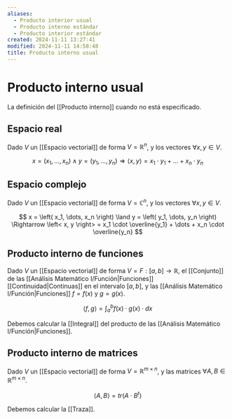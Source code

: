 ```yaml
---
aliases:
  - Producto interior usual
  - Producto interno estándar
  - Producto interior estándar
created: 2024-11-11 13:27:41
modified: 2024-11-11 14:58:48
title: Producto interno usual
---
```


# Producto interno usual

La definición del [[Producto interno]] cuando no está especificado.

## Espacio real

Dado $V$ un [[Espacio vectorial]] de forma $V = \mathbb{R}^n$, y los vectores $\forall x, y \in V$.

$$
x = \left( x_1, \dots, x_n \right) \land
y = \left( y_1, \dots, y_n \right) \Rightarrow
\left< x, y \right> =
x_1 \cdot y_1 + \dots + x_n \cdot y_n
$$

## Espacio complejo

Dado $V$ un [[Espacio vectorial]] de forma $V = \mathbb{C}^n$, y los vectores $\forall x, y \in V$.

$$
x = \left( x_1, \dots, x_n \right) \land
y = \left( y_1, \dots, y_n \right) \Rightarrow
\left< x, y \right> =
x_1 \cdot \overline{y_1} + \dots + x_n \cdot \overline{y_n}
$$

## Producto interno de funciones

Dado $V$ un [[Espacio vectorial]] de forma $V = F: [a, b] \to \mathbb{R}$, el [[Conjunto]] de las [[Análisis Matemático I/Función|Funciones]] [[Continuidad|Continuas]] en el intervalo $[ a, b ]$, y las [[Análisis Matemático I/Función|Funciones]] $f = f(x)$ y $g = g(x)$.

$$
\left< f, g \right> =
\int_a^b f(x) \cdot g(x) \cdot dx
$$

Debemos calcular la [[Integral]] del producto de las [[Análisis Matemático I/Función|Funciones]].

## Producto interno de matrices

Dado $V$ un [[Espacio vectorial]] de forma $V = \mathbb{R}^{m \times n}$, y las matrices $\forall A, B \in \mathbb{R}^{m \times n}$.

$$
\left< A, B \right> =
tr \left( A \cdot B^t \right)
$$

Debemos calcular la [[Traza]].
